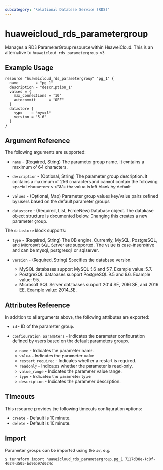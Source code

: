 ```yaml
---
subcategory: "Relational Database Service (RDS)"
---
```


# huaweicloud_rds_parametergroup

Manages a RDS ParameterGroup resource within HuaweiCloud.
This is an alternative to `huaweicloud_rds_parametergroup_v3`

## Example Usage

```hcl
resource "huaweicloud_rds_parametergroup" "pg_1" {
  name        = "pg_1"
  description = "description_1"
  values = {
    max_connections = "10"
    autocommit      = "OFF"
  }
  datastore {
    type    = "mysql"
    version = "5.6"
  }
}

```

## Argument Reference

The following arguments are supported:

* `name` - (Required, String) The parameter group name. It contains a maximum of 64 characters.

* `description` - (Optional, String) The parameter group description. It contains a maximum of 256 characters and cannot contain the following special characters:>!<"&'= the value is left blank by default.

* `values` - (Optional, Map) Parameter group values key/value pairs defined by users based on the default parameter groups.

* `datastore` - (Required, List, ForceNew) Database object. The database object structure is documented below. Changing this creates a new parameter group.

The `datastore` block supports:

* `type` - (Required, String) The DB engine. Currently, MySQL, PostgreSQL, and Microsoft SQL Server are supported. The value is case-insensitive and can be mysql, postgresql, or sqlserver.

* `version` - (Required, String) Specifies the database version.

	+ MySQL databases support MySQL 5.6 and 5.7. Example value: 5.7.
	+ PostgreSQL databases support PostgreSQL 9.5 and 9.6. Example value: 9.5.
	+ Microsoft SQL Server databases support 2014 SE, 2016 SE, and 2016 EE. Example value: 2014_SE.


## Attributes Reference

In addition to all arguments above, the following attributes are exported:

* `id` -  ID of the parameter group.

* `configuration_parameters` - Indicates the parameter configuration defined by users based on the default parameters groups.

	+ `name` - Indicates the parameter name.
	+ `value` - Indicates the parameter value.
	+ `restart_required` - Indicates whether a restart is required.
	+ `readonly` - Indicates whether the parameter is read-only.
	+ `value_range` - Indicates the parameter value range.
	+ `type` - Indicates the parameter type.
	+ `description` - Indicates the parameter description.

## Timeouts
This resource provides the following timeouts configuration options:
* `create` - Default is 10 minute.
* `delete` - Default is 10 minute.

## Import

Parameter groups can be imported using the `id`, e.g.

```
$ terraform import huaweicloud_rds_parametergroup.pg_1 7117d38e-4c8f-4624-a505-bd96b97d024c
```

